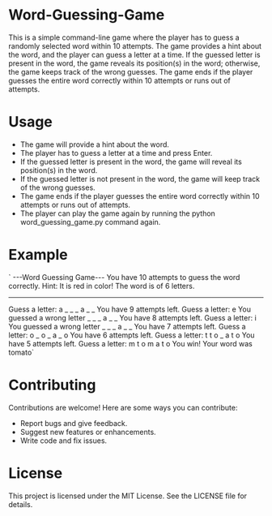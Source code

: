 # Word-Guessing-Game
This is a simple command-line game where the player has to guess a randomly selected word within 10 attempts. The game provides a hint about the word, and the player can guess a letter at a time. If the guessed letter is present in the word, the game reveals its position(s) in the word; otherwise, the game keeps track of the wrong guesses. The game ends if the player guesses the entire word correctly within 10 attempts or runs out of attempts.

# Usage
- The game will provide a hint about the word.
- The player has to guess a letter at a time and press Enter.
- If the guessed letter is present in the word, the game will reveal its position(s) in the word.
- If the guessed letter is not present in the word, the game will keep track of the wrong guesses.
- The game ends if the player guesses the entire word correctly within 10 attempts or runs out of attempts.
- The player can play the game again by running the python word_guessing_game.py command again.

# Example
`        ---Word Guessing Game---
You have 10 attempts to guess the word correctly.
Hint: It is red in color!
The word is of 6 letters.
_ _ _ _ _ _
Guess a letter: a
_ _ _ a _ _
You have 9 attempts left.
Guess a letter: e
You guessed a wrong letter
_ _ _ a _ _
You have 8 attempts left. 
Guess a letter: i
You guessed a wrong letter
_ _ _ a _ _
You have 7 attempts left. 
Guess a letter: o
_ o _ a _ o
You have 6 attempts left.
Guess a letter: t
t o _ a t o
You have 5 attempts left.
Guess a letter: m
t o m a t o
You win! Your word was tomato`

# Contributing
Contributions are welcome! Here are some ways you can contribute:
- Report bugs and give feedback.
- Suggest new features or enhancements.
- Write code and fix issues.

# License
This project is licensed under the MIT License. See the LICENSE file for details.
